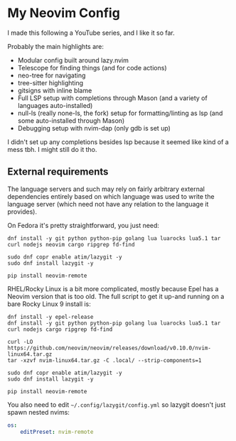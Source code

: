# My Neovim Config

I made this following a YouTube series, and I like it so far.

Probably the main highlights are:

- Modular config built around lazy.nvim
- Telescope for finding things (and for code actions)
- neo-tree for navigating
- tree-sitter highlighting
- gitsigns with inline blame
- Full LSP setup with completions through Mason (and a variety of languages auto-installed)
- null-ls (really none-ls, the fork) setup for formatting/linting as lsp (and some auto-installed through Mason)
- Debugging setup with nvim-dap (only gdb is set up)

I didn't set up any completions besides lsp because it seemed like kind of a mess tbh. I might still do it tho.

## External requirements

The language servers and such may rely on fairly arbitrary external dependencies entirely based on which language was used to write the language server (which need not have any relation to the language it provides).

On Fedora it's pretty straightforward, you just need:

```
dnf install -y git python python-pip golang lua luarocks lua5.1 tar curl nodejs neovim cargo ripgrep fd-find

sudo dnf copr enable atim/lazygit -y
sudo dnf install lazygit -y

pip install neovim-remote
```

RHEL/Rocky Linux is a bit more complicated, mostly because Epel has a Neovim version that is too old. The full script to get it up-and running on a bare Rocky Linux 9 install is:

```
dnf install -y epel-release
dnf install -y git python python-pip golang lua luarocks lua5.1 tar curl nodejs cargo ripgrep fd-find

curl -LO https://github.com/neovim/neovim/releases/download/v0.10.0/nvim-linux64.tar.gz
tar -xzvf nvim-linux64.tar.gz -C .local/ --strip-components=1

sudo dnf copr enable atim/lazygit -y
sudo dnf install lazygit -y

pip install neovim-remote
```

You also need to edit `~/.config/lazygit/config.yml` so lazygit doesn't just spawn nested nvims:

```yaml
os:
    editPreset: nvim-remote
```
